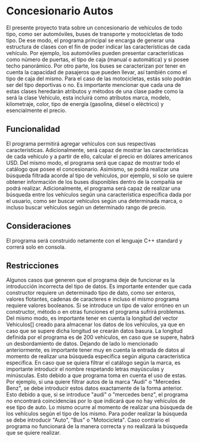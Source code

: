 # Concesionario Autos
El presente proyecto trata sobre un concesionario de vehículos de todo tipo, como ser automóviles, buses de transporte y motocicletas de todo tipo. De ese modo, el programa principal se encarga de generar una estructura de clases con el fin de poder indicar las características de cada vehículo. Por ejemplo, los automóviles pueden presentar características como número de puertas, el tipo de caja (manual o automática) y si posee techo panorámico. Por otro parte, los buses se caracterizan por tener en cuenta la capacidad de pasajeros que pueden llevar, así también como el tipo de caja del mismo. Para el caso de las motocicletas, estás solo podrán ser del tipo deportivas o no. Es importante mencionar que cada una de estas clases heredarán atributos y métodos de una clase padre como la será la clase Vehículo, esta incluirá como atributos marca, modelo, kilometraje, color, tipo de energía (gasolina, diésel o eléctrico) y esencialmente el precio.   
## Funcionalidad
El programa permitirá agregar vehículos con sus respectivas características. Adicionalmente, será capaz de mostrar las características de cada vehículo y a partir de ello, calcular el precio en dólares americanos USD. Del mismo modo, el programa será que capaz de mostrar todo el catálogo que posee el concesionario. Asimismo, se podrá realizar una búsqueda filtrada acorde al tipo de vehículos, por ejemplo, si solo se quiere obtener información de los buses disponibles dentro de la compañía se podrá realizar. Adicionalmente, el programa será capaz de realizar una búsqueda entre los vehículos según una característica específica dada por el usuario, como ser buscar vehículos según una determinada marca, o incluso buscar vehículos según un determinado rango de precio. 
## Consideraciones
El programa será construido netamente con el lenguaje C++ standard y correrá solo en consola. 
## Restricciones
Algunos casos que generen que el programa deje de funcionar es la introducción incorrecta del tipo de datos. Es importante entender que cada constructor requiere un determinado tipo de dato, como ser enteros, valores flotantes, cadenas de caracteres e incluso el mismo programa requiere valores booleanos. Si se introduce un tipo de valor erróneo en un constructor, método o en otras funciones el programa sufrirá problemas. Del mismo modo, es importante tener en cuenta la longitud del vector Vehiculos[] creado para almacenar los datos de los vehículos, ya que en caso que se supere dicha longitud se crearán datos basura. La longitud definida por el programa es de 200 vehículos, en caso que se supere, habrá un desbordamiento de datos. 
Dejando de lado lo mencionado anteriormente, es importante tener muy en cuenta la entrada de datos al momento de realizar una búsqueda específica según alguna característica específica. En caso que se quiera filtrar el catálogo según la marca, es importante introducir el nombre respetando letras mayúsculas y minúsculas. Esto debido a que programa toma en cuenta el uso de estas. Por ejemplo, si una quiere filtrar autos de la marca "Audi" o "Mercedes Benz", se debe introducir estos datos exactamente de la forma anterior. Esto debido a que, si se introduce "audi" o "mercedes benz", el programa no encontrará coincidencias por lo que indicará que no hay vehículos de ese tipo de auto. Lo mismo ocurre al momento de realizar una búsqueda de los vehículos según el tipo de los mismo. Para poder realizar la búsqueda se debe introducir "Auto", "Bus" o "Motocicleta". Caso contrario el programa no funcionará de la manera correcta y no realizará la búsqueda que se quiere realizar.    
